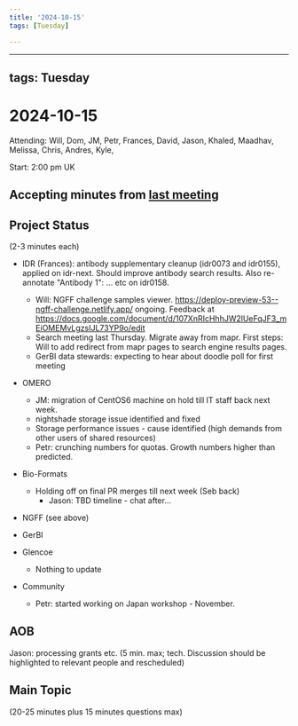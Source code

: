 ```yaml
---
title: '2024-10-15'
tags: [Tuesday]

---
```


---
tags: Tuesday
---

# 2024-10-15

Attending: Will, Dom, JM, Petr, Frances, David, Jason, Khaled, Maadhav, Melissa, Chris, Andres, Kyle, 

Start: 2:00 pm UK

## Accepting minutes from [last meeting](https://hackmd.io/team/ome?nav=overview)

## Project Status

(2-3 minutes each)

- IDR (Frances): antibody supplementary cleanup (idr0073 and idr0155), applied on idr-next. Should improve antibody search results. Also re-annotate "Antibody 1": ... etc on idr0158.
    - Will: NGFF challenge samples viewer. https://deploy-preview-53--ngff-challenge.netlify.app/ ongoing. Feedback at https://docs.google.com/document/d/107XnRIcHhhJW2lUeFqJF3_mEiOMEMvLgzsIJL73YP9o/edit 
    - Search meeting last Thursday. Migrate away from mapr. First steps: Will to add redirect from mapr pages to search engine results pages.
    - GerBI data stewards: expecting to hear about doodle poll for first meeting

- OMERO
    - JM: migration of CentOS6 machine on hold till IT staff back next week.
    - nightshade storage issue identified and fixed
    - Storage performance issues - cause identified (high demands from other users of shared resources)
    - Petr: crunching numbers for quotas. Growth numbers higher than predicted.

- Bio-Formats
    - Holding off on final PR merges till next week (Seb back)
        - Jason: TBD timeline - chat after...

- NGFF (see above)

- GerBI

- Glencoe
    - Nothing to update

- Community
    - Petr: started working on Japan workshop - November.

## AOB

Jason: processing grants etc.
(5 min. max; tech. Discussion should be highlighted to relevant people and rescheduled)

## Main Topic

(20-25 minutes plus 15 minutes questions max)

